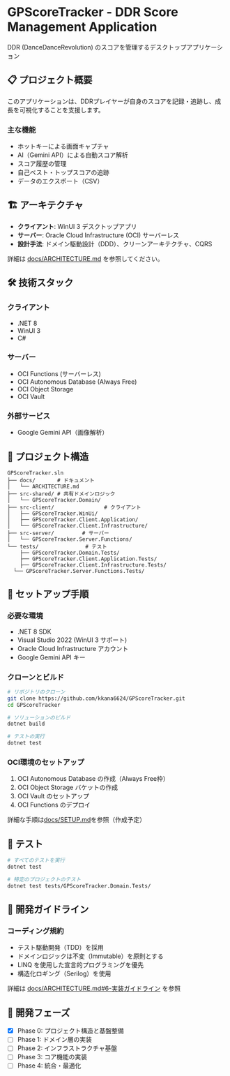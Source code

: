 ﻿# GPScoreTracker - DDR Score Management Application

DDR (DanceDanceRevolution) のスコアを管理するデスクトップアプリケーション

## 📋 プロジェクト概要

このアプリケーションは、DDRプレイヤーが自身のスコアを記録・追跡し、成長を可視化することを支援します。

### 主な機能

- ホットキーによる画面キャプチャ
- AI（Gemini API）による自動スコア解析
- スコア履歴の管理
- 自己ベスト・トップスコアの追跡
- データのエクスポート（CSV）

## 🏗️ アーキテクチャ

- **クライアント**: WinUI 3 デスクトップアプリ
- **サーバー**: Oracle Cloud Infrastructure (OCI) サーバーレス
- **設計手法**: ドメイン駆動設計（DDD）、クリーンアーキテクチャ、CQRS

詳細は [docs/ARCHITECTURE.md](docs/ARCHITECTURE.md) を参照してください。

## 🛠️ 技術スタック

### クライアント
- .NET 8
- WinUI 3
- C#

### サーバー
- OCI Functions (サーバーレス)
- OCI Autonomous Database (Always Free)
- OCI Object Storage
- OCI Vault

### 外部サービス
- Google Gemini API（画像解析）

## 📂 プロジェクト構造

```
GPScoreTracker.sln
├── docs/       # ドキュメント
│   └── ARCHITECTURE.md
├── src-shared/ # 共有ドメインロジック
│   └── GPScoreTracker.Domain/
├── src-client/                # クライアント
│   ├── GPScoreTracker.WinUi/
│   ├── GPScoreTracker.Client.Application/
│   └── GPScoreTracker.Client.Infrastructure/
├── src-server/         # サーバー
│   └── GPScoreTracker.Server.Functions/
└── tests/               # テスト
    ├── GPScoreTracker.Domain.Tests/
    ├── GPScoreTracker.Client.Application.Tests/
    ├── GPScoreTracker.Client.Infrastructure.Tests/
  └── GPScoreTracker.Server.Functions.Tests/
```

## 🚀 セットアップ手順

### 必要な環境

- .NET 8 SDK
- Visual Studio 2022 (WinUI 3 サポート)
- Oracle Cloud Infrastructure アカウント
- Google Gemini API キー

### クローンとビルド

```bash
# リポジトリのクローン
git clone https://github.com/kkana6624/GPScoreTracker.git
cd GPScoreTracker

# ソリューションのビルド
dotnet build

# テストの実行
dotnet test
```

### OCI環境のセットアップ

1. OCI Autonomous Database の作成（Always Free枠）
2. OCI Object Storage バケットの作成
3. OCI Vault のセットアップ
4. OCI Functions のデプロイ

詳細な手順は[docs/SETUP.md](docs/SETUP.md)を参照（作成予定）

## 🧪 テスト

```bash
# すべてのテストを実行
dotnet test

# 特定のプロジェクトのテスト
dotnet test tests/GPScoreTracker.Domain.Tests/
```

## 📝 開発ガイドライン

### コーディング規約

- テスト駆動開発（TDD）を採用
- ドメインロジックは不変（Immutable）を原則とする
- LINQ を使用した宣言的プログラミングを優先
- 構造化ロギング（Serilog）を使用

詳細は [docs/ARCHITECTURE.md#6-実装ガイドライン](docs/ARCHITECTURE.md#6-実装ガイドライン) を参照

## 🔄 開発フェーズ

- [x] Phase 0: プロジェクト構造と基盤整備
- [ ] Phase 1: ドメイン層の実装
- [ ] Phase 2: インフラストラクチャ基盤
- [ ] Phase 3: コア機能の実装
- [ ] Phase 4: 統合・最適化